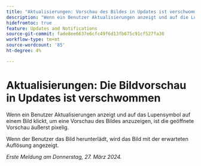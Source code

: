 ```yaml
---
title: "Aktualisierungen: Vorschau des Bildes in Updates ist verschwommen"
description: "Wenn ein Benutzer Aktualisierungen anzeigt und auf die Lupe eines Bildes klickt, um eine Vorschau des Bildes anzuzeigen, ist die geöffnete Vorschau äußerst pixelig."
hidefromtoc: true
feature: Updates and Notifications
source-git-commit: fade8ee6637e6cfc49f6d13fb675c91cf527fa30
workflow-type: tm+mt
source-wordcount: '85'
ht-degree: 4%

---
```



# Aktualisierungen: Die Bildvorschau in Updates ist verschwommen

Wenn ein Benutzer Aktualisierungen anzeigt und auf das Lupensymbol auf einem Bild klickt, um eine Vorschau des Bildes anzuzeigen, ist die geöffnete Vorschau äußerst pixelig.

Wenn der Benutzer das Bild herunterlädt, wird das Bild mit der erwarteten Auflösung angezeigt.

_Erste Meldung am Donnerstag, 27. März 2024._
